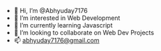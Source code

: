 - 👋 Hi, I’m @Abhyuday7176
- 👀 I’m interested in Web Development
- 🌱 I’m currently learning Javascript
- 💞️ I’m looking to collaborate on Web Dev Projects
- 📫 abhyuday7176@gmail.com

<!---
Abhyuday7176/Abhyuday7176 is a ✨ special ✨ repository because its `README.md` (this file) appears on your GitHub profile.
You can click the Preview link to take a look at your changes.
--->
